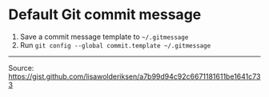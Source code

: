 # Default Git commit message

1. Save a commit message template to `~/.gitmessage`
2. Run `git config --global commit.template ~/.gitmessage`

---

Source: https://gist.github.com/lisawolderiksen/a7b99d94c92c6671181611be1641c733
